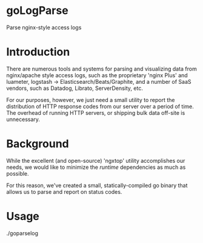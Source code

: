 goLogParse
==========
Parse nginx-style access logs

Introduction
============

There are numerous tools and systems for parsing and visualizing data from
nginx/apache style access logs, such as the proprietary 'nginx Plus' and
luameter, logstash -> Elasticsearch/Beats/Graphite, and a number of SaaS
vendors, such as Datadog, Librato, ServerDensity, etc.

For our purposes, however, we just need a small utility to report the
distribution of HTTP response codes from our server over a period of time. The
overhead of running HTTP servers, or shipping bulk data off-site is unnecessary.

Background
==========

While the excellent (and open-source) 'ngxtop' utility accomplishes our needs,
we would like to minimize the *runtime* dependencies as much as possible.

For this reason, we've created a small, statically-compiled go binary that allows
us to parse and report on status codes.

Usage
=====

./goparselog
